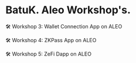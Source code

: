 # BatuK. Aleo Workshop's.

🛠️ Workshop 3: Wallet Connection App on ALEO

🛠️ Workshop 4: ZKPass App on ALEO

🛠️ Workshop 5: ZeFi Dapp on ALEO

